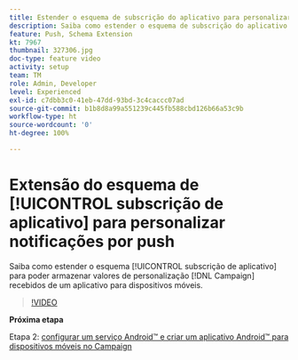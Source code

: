 ```yaml
---
title: Estender o esquema de subscrição do aplicativo para personalizar notificações por push
description: Saiba como estender o esquema de subscrição do aplicativo para armazenar valores de personalização que o Campaign recebe de um aplicativo para dispositivos móveis.
feature: Push, Schema Extension
kt: 7967
thumbnail: 327306.jpg
doc-type: feature video
activity: setup
team: TM
role: Admin, Developer
level: Experienced
exl-id: c7dbb3c0-41eb-47dd-93bd-3c4caccc07ad
source-git-commit: b1b8d8a99a551239c445fb588cbd126b66a53c9b
workflow-type: ht
source-wordcount: '0'
ht-degree: 100%

---
```


# Extensão do esquema de [!UICONTROL subscrição de aplicativo] para personalizar notificações por push

Saiba como estender o esquema [!UICONTROL subscrição de aplicativo] para poder armazenar valores de personalização [!DNL Campaign] recebidos de um aplicativo para dispositivos móveis.

>[!VIDEO](https://video.tv.adobe.com/v/327306?quality=12&learn=on)

**Próxima etapa**

Etapa 2: [configurar um serviço Android™ e criar um aplicativo Android™ para dispositivos móveis no Campaign](/help/tutorial-get-started-with-push-notifications-for-android/configure-an-android-service-in-campaign.md)
